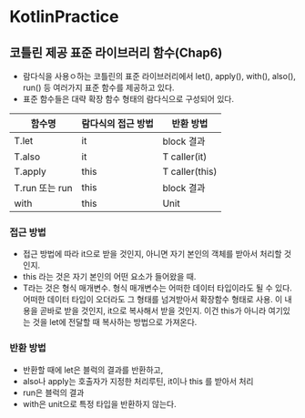 # KotlinPractice

## 코틀린 제공 표준 라이브러리 함수(Chap6)
- 람다식을 사용ㅇ하는 코틀린의 표준 라이브러리에서 let(), apply(), with(), also(), run() 등 여러가지 표준 함수를 제공하고 있다.
- 표준 함수들은 대략 확장 함수 형태의 람다식으로 구성되어 있다.

|함수명|람다식의 접근 방법|반환 방법|
|------|---|---|
|T.let|it|block 결과|
|T.also|it|T caller(it)|
|T.apply|this|T caller(this)|
|T.run 또는 run|this|block 결과|
|with|this|Unit|

### 접근 방법
- 접근 방법에 따라 it으로 받을 것인지, 아니면 자기 본인의 객체를 받아서 처리할 것인지.
- this 라는 것은 자기 본인의 어떤 요소가 들어왔을 때.
- T라는 것은 형식 매개변수. 형식 매개변수는 어떠한 데이터 타입이라도 될 수 있다. 어떠한 데이터 타입이 오더라도 그 형태를 넘겨받아서 확장함수 형태로 사용. 이 내용을 곧바로 받을 것인지, it으로 복사해서 받을 것인지. 이건 this가 아니라 여기있는 것을 let에 전달할 때 복사하는 방법으로 가져온다.

### 반환 방법
- 반환할 때에 let은 블럭의 결과를 반환하고,
- also나 apply는 호출자가 지정한 처리루틴, it이나 this 를 받아서 처리
- run은 블럭의 결과
- with은 unit으로 특정 타입을 반환하지 않는다.
